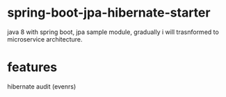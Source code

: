 # spring-boot-jpa-hibernate-starter
java 8 with spring boot, jpa sample module, gradually i will trasnformed to microservice architecture.
# features
hibernate audit (evenrs)
